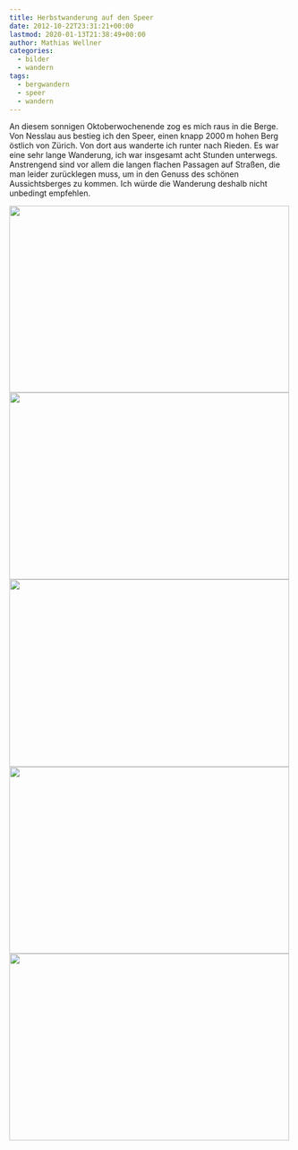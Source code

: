 ```yaml
---
title: Herbstwanderung auf den Speer
date: 2012-10-22T23:31:21+00:00
lastmod: 2020-01-13T21:38:49+00:00
author: Mathias Wellner
categories:
  - bilder
  - wandern
tags:
  - bergwandern
  - speer
  - wandern
---
```

An diesem sonnigen Oktoberwochenende zog es mich raus in die Berge. Von Nesslau aus bestieg ich den Speer, einen knapp 2000&thinsp;m hohen Berg östlich von Zürich. Von dort aus wanderte ich runter nach Rieden. Es war eine sehr lange Wanderung, ich war insgesamt acht Stunden unterwegs. Anstrengend sind vor allem die langen flachen Passagen auf Straßen, die man leider zurücklegen muss, um in den Genuss des schönen Aussichtsberges zu kommen. Ich würde die Wanderung deshalb nicht unbedingt empfehlen. 

<img src="https://lh6.googleusercontent.com/-c2WhBFmpVz4/UIW6304BqPI/AAAAAAAAApc/aGvBMgr74HM/s800/MW_20121021_0501.jpg" height="333" width="500" />
<img src="https://lh6.googleusercontent.com/-MvtIs6l8x8I/UIW66aQ7SdI/AAAAAAAAAqA/y1bfCstC7Pw/s800/MW_20121021_0506.jpg" height="333" width="500" />
<img src="https://lh5.googleusercontent.com/---IsXcQVdhA/UIW63dCejXI/AAAAAAAAApU/3DGChLzSlYY/s800/MW_20121021_0500.jpg" height="334" width="500" />
<img src="https://lh6.googleusercontent.com/-wAmPW0JaF4s/UIW62twi1AI/AAAAAAAAApM/HRWC79pZjuw/s800/MW_20121021_0498.jpg" height="333" width="500" />
<img src="https://lh5.googleusercontent.com/-wO8Hdg8FiwI/UIW61Oh38JI/AAAAAAAAAo8/5L_tyRisS8o/s800/MW_20121021_0494.jpg" height="333" width="500" />
